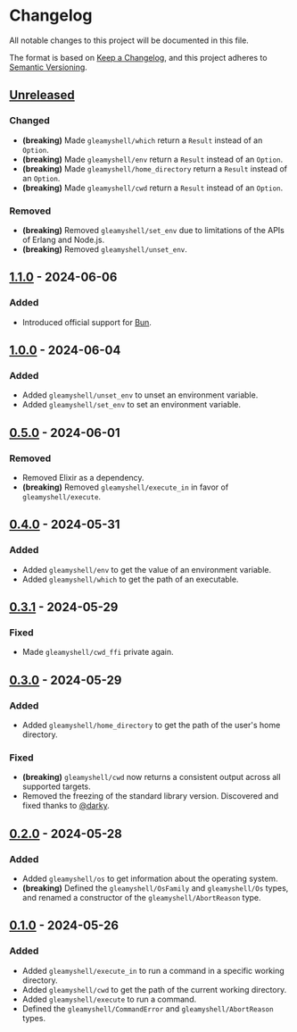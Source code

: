 # Changelog

All notable changes to this project will be documented in this file.

The format is based on [Keep a Changelog](https://keepachangelog.com/en/1.1.0/), and this project adheres to
[Semantic Versioning](https://semver.org/spec/v2.0.0.html).

## [Unreleased]

### Changed

-   **(breaking)** Made `gleamyshell/which` return a `Result` instead of an `Option`.
-   **(breaking)** Made `gleamyshell/env` return a `Result` instead of an `Option`.
-   **(breaking)** Made `gleamyshell/home_directory` return a `Result` instead of an `Option`.
-   **(breaking)** Made `gleamyshell/cwd` return a `Result` instead of an `Option`.

### Removed

-   **(breaking)** Removed `gleamyshell/set_env` due to limitations of the APIs of Erlang and Node.js.
-   **(breaking)** Removed `gleamyshell/unset_env`.

## [1.1.0] - 2024-06-06

### Added

-   Introduced official support for [Bun](https://bun.sh/).

## [1.0.0] - 2024-06-04

### Added

-   Added `gleamyshell/unset_env` to unset an environment variable.
-   Added `gleamyshell/set_env` to set an environment variable.

## [0.5.0] - 2024-06-01

### Removed

-   Removed Elixir as a dependency.
-   **(breaking)** Removed `gleamyshell/execute_in` in favor of `gleamyshell/execute`.

## [0.4.0] - 2024-05-31

### Added

-   Added `gleamyshell/env` to get the value of an environment variable.
-   Added `gleamyshell/which` to get the path of an executable.

## [0.3.1] - 2024-05-29

### Fixed

-   Made `gleamyshell/cwd_ffi` private again.

## [0.3.0] - 2024-05-29

### Added

-   Added `gleamyshell/home_directory` to get the path of the user's home directory.

### Fixed

-   **(breaking)** `gleamyshell/cwd` now returns a consistent output across all supported targets.
-   Removed the freezing of the standard library version. Discovered and fixed thanks to
    [@darky](https://github.com/darky).

## [0.2.0] - 2024-05-28

### Added

-   Added `gleamyshell/os` to get information about the operating system.
-   **(breaking)** Defined the `gleamyshell/OsFamily` and `gleamyshell/Os` types, and renamed a constructor of the
    `gleamyshell/AbortReason` type.

## [0.1.0] - 2024-05-26

### Added

-   Added `gleamyshell/execute_in` to run a command in a specific working directory.
-   Added `gleamyshell/cwd` to get the path of the current working directory.
-   Added `gleamyshell/execute` to run a command.
-   Defined the `gleamyshell/CommandError` and `gleamyshell/AbortReason` types.

[unreleased]: https://github.com/patrik-kuehl/gleamyshell/compare/v1.1.0...HEAD
[1.1.0]: https://github.com/patrik-kuehl/gleamyshell/compare/v1.0.0...v1.1.0
[1.0.0]: https://github.com/patrik-kuehl/gleamyshell/compare/v0.5.0...v1.0.0
[0.5.0]: https://github.com/patrik-kuehl/gleamyshell/compare/v0.4.0...v0.5.0
[0.4.0]: https://github.com/patrik-kuehl/gleamyshell/compare/v0.3.1...v0.4.0
[0.3.1]: https://github.com/patrik-kuehl/gleamyshell/compare/v0.3.0...v0.3.1
[0.3.0]: https://github.com/patrik-kuehl/gleamyshell/compare/v0.2.0...v0.3.0
[0.2.0]: https://github.com/patrik-kuehl/gleamyshell/compare/v0.1.0...v0.2.0
[0.1.0]: https://github.com/patrik-kuehl/gleamyshell/releases/tag/v0.1.0
